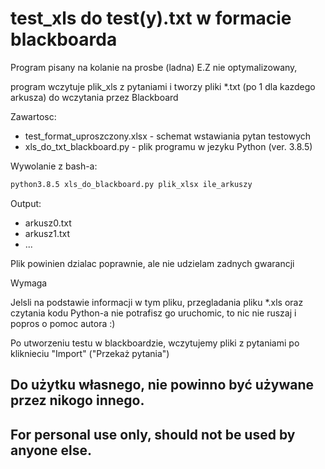 # test_xls do test(y).txt w formacie blackboarda

Program pisany na kolanie na prosbe (ladna) E.Z
nie optymalizowany,

program wczytuje plik_xls z pytaniami i tworzy pliki *.txt
(po 1 dla kazdego arkusza) do wczytania przez Blackboard

Zawartosc:
- test_format_uproszczony.xlsx - schemat wstawiania pytan testowych
- xls_do_txt_blackboard.py - plik programu w jezyku Python (ver. 3.8.5)


Wywolanie z bash-a:
```bash
python3.8.5 xls_do_blackboard.py plik_xlsx ile_arkuszy
```

Output:
- arkusz0.txt
- arkusz1.txt
- ...

Plik powinien dzialac poprawnie, ale nie udzielam zadnych gwarancji

Wymaga

Jelsli na podstawie informacji w tym pliku, przegladania pliku *.xls oraz
czytania kodu Python-a nie potrafisz go uruchomic, to nic nie ruszaj i
popros o pomoc autora :)

Po utworzeniu testu w blackboardzie, wczytujemy pliki z pytaniami
po kliknieciu "Import" ("Przekaż pytania")

## Do użytku własnego, nie powinno być używane przez nikogo innego.
## For personal use only, should not be used by anyone else.
